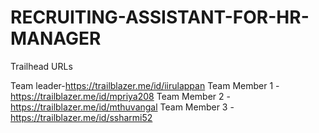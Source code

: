 # RECRUITING-ASSISTANT-FOR-HR-MANAGER

Trailhead URLs

Team leader-https://trailblazer.me/id/iirulappan
Team Member 1 -https://trailblazer.me/id/mpriya208
Team Member 2 -https://trailblazer.me/id/mthuvangal
Team Member 3 -https://trailblazer.me/id/ssharmi52
